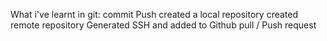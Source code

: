 What i've learnt in git:
commit
Push
created a local repository
created remote repository
Generated SSH and added to Github
pull / Push request

